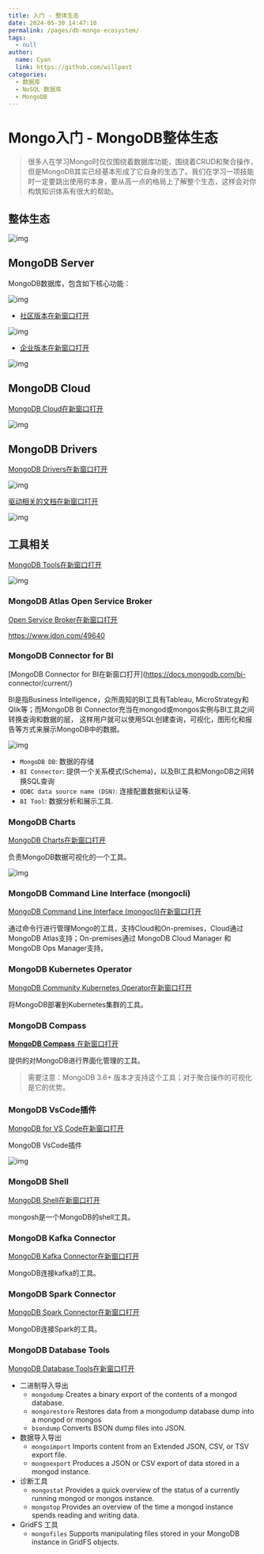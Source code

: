 ```yaml
---
title: 入门 - 整体生态
date: 2024-05-30 14:47:10
permalink: /pages/db-mongo-ecosystem/
tags: 
  - null
author: 
  name: Cyan
  link: https://github.com/willpast
categories: 
  - 数据库
  - NoSQL 数据库
  - MongoDB
---
```

# Mongo入门 - MongoDB整体生态

>
> 很多人在学习Mongo时仅仅围绕着数据库功能，围绕着CRUD和聚合操作，但是MongoDB其实已经基本形成了它自身的生态了。我们在学习一项技能时一定要跳出使用的本身，要从高一点的格局上了解整个生态，这样会对你构筑知识体系有很大的帮助。

 

## 整体生态

![img](https://cdn.jsdelivr.net/gh/willpast/image/blog/ka_java/mongo-y-echo-11.png)

## MongoDB Server

MongoDB数据库，包含如下核心功能：

![img](https://cdn.jsdelivr.net/gh/willpast/image/blog/ka_java/mongo-y-echo-4.png)

  * [社区版本在新窗口打开](https://www.mongodb.com/try/download/community)

![img](https://cdn.jsdelivr.net/gh/willpast/image/blog/ka_java/mongo-y-echo-10.png)

  * [企业版本在新窗口打开](https://www.mongodb.com/try/download/enterprise)

![img](https://cdn.jsdelivr.net/gh/willpast/image/blog/ka_java/mongo-y-echo-9.png)

## MongoDB Cloud

[MongoDB Cloud在新窗口打开](https://docs.mongodb.com/cloud/)

![img](https://cdn.jsdelivr.net/gh/willpast/image/blog/ka_java/mongo-y-echo-8.png)

## MongoDB Drivers

[MongoDB Drivers在新窗口打开](https://docs.mongodb.com/ecosystem/drivers/)

![img](https://cdn.jsdelivr.net/gh/willpast/image/blog/ka_java/mongo-y-echo-6.png)

[驱动相关的文档在新窗口打开](https://docs.mongodb.com/drivers/java/)

![img](https://cdn.jsdelivr.net/gh/willpast/image/blog/ka_java/mongo-y-echo-7.png)

## 工具相关

[MongoDB Tools在新窗口打开](https://docs.mongodb.com/tools/)

![img](https://cdn.jsdelivr.net/gh/willpast/image/blog/ka_java/mongo-y-echo-5.png)

### MongoDB Atlas Open Service Broker

[Open Service Broker在新窗口打开](https://www.openservicebrokerapi.org/)

https://www.jdon.com/49640

### MongoDB Connector for BI

[MongoDB Connector for BI在新窗口打开](https://docs.mongodb.com/bi-
connector/current/)

BI是指Business Intelligence，众所周知的BI工具有Tableau, MicroStrategy和Qlik等；而MongoDB BI
Connector充当在mongod或mongos实例与BI工具之间转换查询和数据的层，
这样用户就可以使用SQL创建查询，可视化，图形化和报告等方式来展示MongoDB中的数据。

![img](https://cdn.jsdelivr.net/gh/willpast/image/blog/ka_java/mongo-y-echo-1.png)

  * `MongoDB DB`: 数据的存储
  * `BI Connector`: 提供一个关系模式(Schema)，以及BI工具和MongoDB之间转换SQL查询
  * `ODBC data source name (DSN)`: 连接配置数据和认证等.
  * `BI Tool`: 数据分析和展示工具.

### MongoDB Charts

[MongoDB Charts在新窗口打开](https://docs.mongodb.com/charts/saas/)

负责MongoDB数据可视化的一个工具。

![img](https://cdn.jsdelivr.net/gh/willpast/image/blog/ka_java/mongo-y-echo-2.png)

### MongoDB Command Line Interface (mongocli)

[MongoDB Command Line Interface
(mongocli)在新窗口打开](https://docs.mongodb.com/mongocli/stable/)

通过命令行进行管理Mongo的工具，支持Cloud和On-premises，Cloud通过MongoDB Atlas支持；On-premises通过
MongoDB Cloud Manager 和 MongoDB Ops Manager支持。

### MongoDB Kubernetes Operator

[MongoDB Community Kubernetes
Operator在新窗口打开](https://github.com/mongodb/mongodb-kubernetes-operator)

将MongoDB部署到Kubernetes集群的工具。

### MongoDB Compass

[**MongoDB Compass** 在新窗口打开](https://docs.mongodb.com/compass/current/)

提供的对MongoDB进行界面化管理的工具。

> 需要注意：MongoDB 3.6+ 版本才支持这个工具；对于聚合操作的可视化是它的优势。

### MongoDB VsCode插件

[MongoDB for VS Code在新窗口打开](https://docs.mongodb.com/mongodb-vscode/)

MongoDB VsCode插件

![img](https://cdn.jsdelivr.net/gh/willpast/image/blog/ka_java/mongo-y-echo-3.png)

### MongoDB Shell

[MongoDB Shell在新窗口打开](https://docs.mongodb.com/mongodb-shell/)

mongosh是一个MongoDB的shell工具。

### MongoDB Kafka Connector

[MongoDB Kafka Connector在新窗口打开](https://docs.mongodb.com/kafka-connector/current/)

MongoDB连接kafka的工具。

### MongoDB Spark Connector

[MongoDB Spark Connector在新窗口打开](https://docs.mongodb.com/spark-connector/current/)

MongoDB连接Spark的工具。

### MongoDB Database Tools

[MongoDB Database Tools在新窗口打开](https://docs.mongodb.com/database-tools/)

  * 二进制导入导出 
    * `mongodump` Creates a binary export of the contents of a mongod database.
    * `mongorestore` Restores data from a mongodump database dump into a mongod or mongos
    * `bsondump` Converts BSON dump files into JSON.
  * 数据导入导出 
    * `mongoimport` Imports content from an Extended JSON, CSV, or TSV export file.
    * `mongoexport` Produces a JSON or CSV export of data stored in a mongod instance.
  * 诊断工具 
    * `mongostat` Provides a quick overview of the status of a currently running mongod or mongos instance.
    * `mongotop` Provides an overview of the time a mongod instance spends reading and writing data.
  * GridFS 工具 
    * `mongofiles` Supports manipulating files stored in your MongoDB instance in GridFS objects.

 
